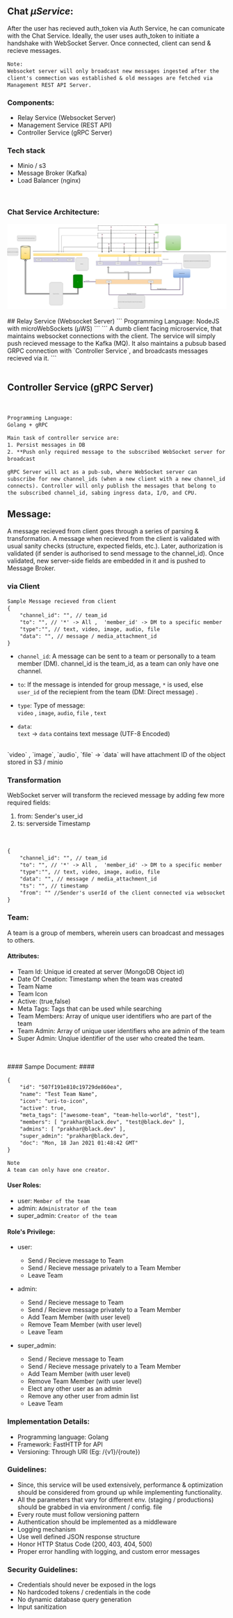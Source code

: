 ## Chat *µService*:
After the user has recieved auth_token via Auth Service, he can comunicate with the Chat Service. Ideally, the user uses auth_token to initiate a handshake with WebSocket Server. 
Once connected, client can send & recieve messages.
```
Note: 
Websocket server will only broadcast new messages ingested after the client's commection was established & old messages are fetched via Management REST API Server. 
```  

### Components:
* Relay Service (Websocket Server)
* Management Service (REST API)
* Controller Service (gRPC Server)

### Tech stack
* Minio / s3 
* Message Broker (Kafka)
* Load Balancer (nginx)
<br>

### Chat Service Architecture:
<img src="./chat.svg">
<br>
<br>
## Relay Service (Websocket Server)
```
Programming Language:
NodeJS with microWebSockets (µWS)
```
```
A dumb client facing microservice, that maintains websocket connections with the client. The service will simply push recieved message to the Kafka (MQ).
It also maintains a pubsub based GRPC connection with `Controller Service`, and broadcasts messages recieved via it.
```
<br>
<br>

## Controller Service (gRPC Server)
<br>

```
Programming Language:
Golang + gRPC
```
```
Main task of controller service are:
1. Persist messages in DB
2. **Push only required message to the subscribed WebSocket server for broadcast
```
```
gRPC Server will act as a pub-sub, where WebSocket server can subscribe for new channel_ids (when a new client with a new channel_id connects). Controller will only publish the messages that belong to the subscribed channel_id, sabing ingress data, I/O, and CPU. 
```

## Message:
A message recieved from client goes through a series of parsing & transformation. A message when recieved from the client is validated with usual sanity checks (structure, expected fields, etc.). Later, authorization is validated (if sender is authorised to send message to the channel_id). Once validated, new server-side fields are embedded in it and is pushed to Message Broker.
<br>

### via Client
```
Sample Message recieved from client
{
    "channel_id": "", // team_id
    "to": "", // '*' -> All ,  'member_id' -> DM to a specific member 
    "type":"", // text, video, image, audio, file 
    "data": "", // message / media_attachment_id
}
```

* `channel_id`: A message can be sent to a team or personally to a team member (DM). channel_id is the team_id, as a team can only have one channel.  

* `to`: If the message is intended for group message, `*` is used, else `user_id` of the reciepient from the team (DM: Direct message) .

* `type`: Type of message:<br> `video` , `image`, `audio`, `file` , `text`

* `data`: <br>
`text` -> `data` contains text message (UTF-8 Encoded)
<br>
`video` , `image`, `audio`, `file` -> `data` will have attachment ID of the object stored in S3 / minio 


### Transformation
WebSocket server will transform the recieved message by adding few more required fields: 

1. from: Sender's user_id
2. ts: serverside Timestamp

```


{
    "channel_id": "", // team_id
    "to": "", // '*' -> All ,  'member_id' -> DM to a specific member 
    "type":"", // text, video, image, audio, file 
    "data": "", // message / media_attachment_id
    "ts": "", // timestamp
    "from": "" //Sender's userId of the client connected via websocket
}
```


### Team:
A team is a group of members, wherein users can broadcast and messages to others.

#### Attributes: ####
* Team Id: Unique id created at server (MongoDB Object id)
* Date Of Creation: Timestamp when the team was created
* Team Name
* Team Icon
* Active: (true,false)
* Meta Tags: Tags that can be used while searching
* Team Members: Array of unique user identifiers who are part of the team
* Team Admin: Array of unique user identifiers who are admin of the team
* Super Admin: Unqiue identifier of the user who created the team.
<br>
<br>
#### Sampe Document: ####
<br>

```
{
    "id": "507f191e810c19729de860ea", 
    "name": "Test Team Name",
    "icon": "uri-to-icon",
    "active": true,
    "meta_tags": ["awesome-team", "team-hello-world", "test"],
    "members": [ "prakhar@black.dev", "test@black.dev" ],
    "admins": [ "prakhar@black.dev" ],
    "super_admin": "prakhar@black.dev",
    "doc": "Mon, 18 Jan 2021 01:48:42 GMT"
}
```

```
Note
A team can only have one creator.
```
#### User Roles: ####
* user: `Member of the team`
* admin: `Administrator of the team`
* super_admin: `Creator of the team`

#### Role's Privilege: ####
* user:
    *   Send / Recieve message to Team
    *   Send / Recieve message privately to a Team Member
    *   Leave Team

* admin:
    *   Send / Recieve message to Team
    *   Send / Recieve message privately to a Team Member
    *   Add Team Member (with user level)
    *   Remove Team Member (with user level)
    *   Leave Team

* super_admin:
    *   Send / Recieve message to Team
    *   Send / Recieve message privately to a Team Member
    *   Add Team Member (with user level)
    *   Remove Team Member (with user level)
    *   Elect any other user as an admin
    *   Remove any other user from admin list
    *   Leave Team


### Implementation Details:
* Programming language: Golang
* Framework: FastHTTP for API
* Versioning: Through URI (Eg: /{v1}/{route})

### Guidelines:
* Since, this service will be used extensively, performance & optimization should be considered from ground up while implementing functionality.
* All the parameters that vary for different env. (staging / productions) should be grabbed in via environment / config. file
* Every route must follow versioning pattern
* Authentication should be implemented as a middleware
* Logging mechanism 
* Use well defined JSON response structure  
* Honor HTTP Status Code (200, 403, 404, 500) 
* Proper error handling with logging, and custom error messages 

### Security Guidelines:
* Credentials should never be exposed in the logs
* No hardcoded tokens / credentials in the code
* No dynamic database query generation  
* Input sanitization  

















